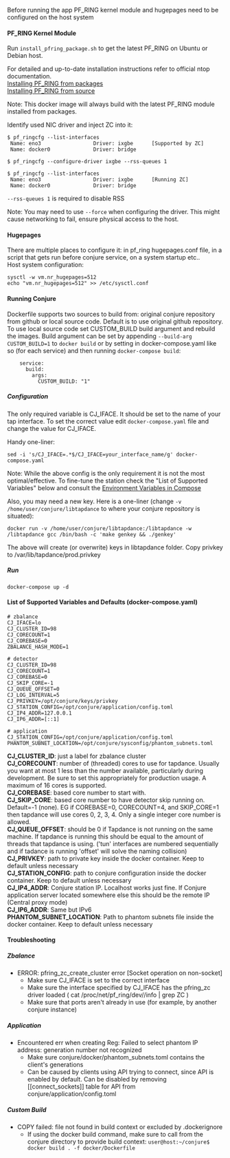 Before running the app PF_RING kernel module and hugepages need to be configured on the host system

#### PF_RING Kernel Module
Run `install_pfring_package.sh` to get the latest PF_RING on Ubuntu or Debian host.  

For detailed and up-to-date installation instructions refer to official ntop documentation.  
[Installing PF_RING from packages](https://www.ntop.org/guides/pf_ring/get_started/packages_installation.html#installing-from-packages)  
[Installing PF_RING from source](https://www.ntop.org/guides/pf_ring/get_started/git_installation.html)

Note: This docker image will always build with the latest PF_RING module installed from packages.

Identify used NIC driver and inject ZC into it:
```
$ pf_ringcfg --list-interfaces
 Name: eno3                 Driver: ixgbe      [Supported by ZC]
 Name: docker0              Driver: bridge

$ pf_ringcfg --configure-driver ixgbe --rss-queues 1

$ pf_ringcfg --list-interfaces
 Name: eno3                 Driver: ixgbe      [Running ZC]
 Name: docker0              Driver: bridge
```

`--rss-queues 1` is required to disable RSS  

Note: You may need to use `--force` when configuring the driver. This might cause networking to fail, ensure physical access to the host.

#### Hugepages
There are multiple places to configure it: in pf_ring hugepages.conf file, in a script that gets run before conjure service, on a system startup etc..  
Host system configuration:
```
sysctl -w vm.nr_hugepages=512
echo "vm.nr_hugepages=512" >> /etc/sysctl.conf
```

#### Running Conjure
Dockerfile supports two sources to build from: original conjure repository from github or local source code. Default is to use original github repository. To use local source code set CUSTOM_BUILD build argument and rebuild the images. Build argument can be set by appending `--build-arg CUSTOM_BUILD=1` to `docker build` or by setting in docker-compose.yaml like so (for each service) and then running `docker-compose build`:  

```
    service:
      build:
        args:
          CUSTOM_BUILD: "1"
```

##### Configuration
The only required variable is CJ_IFACE. It should be set to the name of your tap interface. To set the correct value edit `docker-compose.yaml` file and change the value for CJ_IFACE.

Handy one-liner:  

```
sed -i 's/CJ_IFACE=.*$/CJ_IFACE=your_interface_name/g' docker-compose.yaml
```

Note: While the above config is the only requirement it is not the most optimal/effective. To fine-tune the station check the "List of Supported Variables" below and consult the [Environment Variables in Compose](https://docs.docker.com/compose/environment-variables/)



Also, you may need a new key. Here is a one-liner (change `-v /home/user/conjure/libtapdance` to where your conjure repository is situated):

```
docker run -v /home/user/conjure/libtapdance:/libtapdance -w /libtapdance gcc /bin/bash -c 'make genkey && ./genkey'
```
The above will create (or overwrite) keys in libtapdance folder. Copy privkey to /var/lib/tapdance/prod.privkey

##### Run
`docker-compose up -d`

#### List of Supported Variables and Defaults (docker-compose.yaml)
```
# zbalance
CJ_IFACE=lo
CJ_CLUSTER_ID=98
CJ_CORECOUNT=1
CJ_COREBASE=0
ZBALANCE_HASH_MODE=1

# detector
CJ_CLUSTER_ID=98
CJ_CORECOUNT=1
CJ_COREBASE=0
CJ_SKIP_CORE=-1
CJ_QUEUE_OFFSET=0
CJ_LOG_INTERVAL=5
CJ_PRIVKEY=/opt/conjure/keys/privkey
CJ_STATION_CONFIG=/opt/conjure/application/config.toml
CJ_IP4_ADDR=127.0.0.1
CJ_IP6_ADDR=[::1]

# application
CJ_STATION_CONFIG=/opt/conjure/application/config.toml
PHANTOM_SUBNET_LOCATION=/opt/conjure/sysconfig/phantom_subnets.toml
```

__CJ_CLUSTER_ID__: just a label for zbalance cluster  
__CJ_CORECOUNT__: number of (threaded) cores to use for tapdance. Usually you want at most 1 less than the number available, particularly during development. Be sure to set this appropriately for production usage. A maximum of 16 cores is supported.  
__CJ_COREBASE__: based core number to start with.  
__CJ_SKIP_CORE__: based core number to have detector skip running on. Default=-1 (none). EG if COREBASE=0, CORECOUNT=4, and SKIP_CORE=1 then tapdance will use cores 0, 2, 3, 4. Only a single integer core number is allowed.  
__CJ_QUEUE_OFFSET__: should be 0 if Tapdance is not running on the same machine. If tapdance is running this should be equal to the amount of threads that tapdance is using. ('tun' interfaces are numbered sequentially and if tadance is running 'offset' will solve the naming collision)  
__CJ_PRIVKEY__: path to private key inside the docker container. Keep to default unless necessary  
__CJ_STATION_CONFIG__: path to conjure configuration inside the docker container. Keep to default unless necessary  
__CJ_IP4_ADDR__: Conjure station IP. Localhost works just fine. If Conjure application server located somewhere else this should be the remote IP (Central proxy mode)  
__CJ_IP6_ADDR__: Same but IPv6  
__PHANTOM_SUBNET_LOCATION__: Path to phantom subnets file inside the docker container. Keep to default unless necessary

#### Troubleshooting
##### Zbalance
* ERROR: pfring_zc_create_cluster error [Socket operation on non-socket]
    * Make sure CJ_IFACE is set to the correct interface
    * Make sure the interface specified by CJ_IFACE has the pfring_zc driver loaded ( cat /proc/net/pf_ring/dev/<IntName>/info | grep ZC )
    * Make sure that ports aren't already in use (for example, by another conjure instance)
##### Application
* Encountered err when creating Reg: Failed to select phantom IP address: generation number not recognized
    * Make sure conjure/docker/phantom_subnets.toml contains the client's generations
    * Can be caused by clients using API trying to connect, since API is enabled by default. Can be disabled by removing [[connect_sockets]] table for API from         conjure/application/config.toml
##### Custom Build
* COPY failed: file not found in build context or excluded by .dockerignore
    * If using the docker build command, make sure to call from the conjure directory to provide build context: ```user@host:~/conjure$ docker build . -f docker/Dockerfile```
